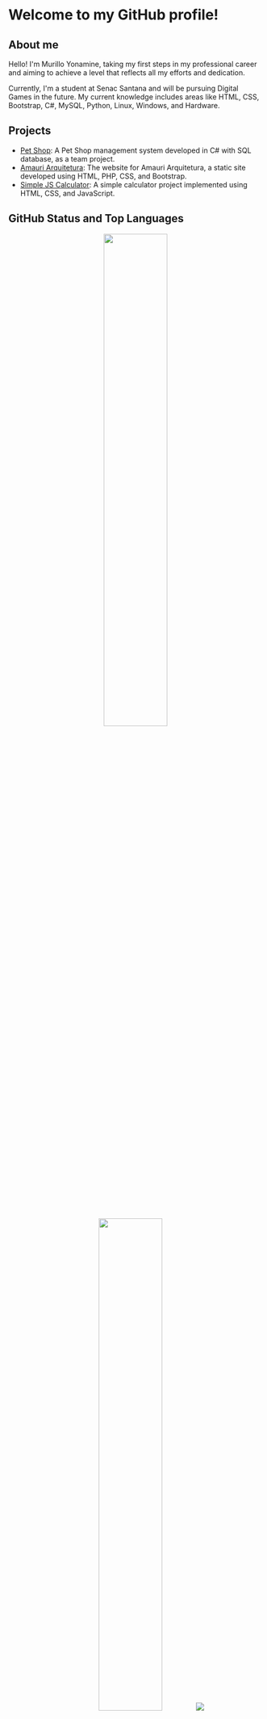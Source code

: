 # Welcome to my GitHub profile!

## About me

Hello! I'm Murillo Yonamine, taking my first steps in my professional career and aiming to achieve a level that reflects all my efforts and dedication.

Currently, I'm a student at Senac Santana and will be pursuing Digital Games in the future. My current knowledge includes areas like HTML, CSS, Bootstrap, C#, MySQL, Python, Linux, Windows, and Hardware.

## Projects

- [Pet Shop](https://github.com/MurilloYonamine/Pet_Shop): A Pet Shop management system developed in C# with SQL database, as a team project.
- [Amauri Arquitetura](https://github.com/MurilloYonamine/Amauri-Arquitetura): The website for Amauri Arquitetura, a static site developed using HTML, PHP, CSS, and Bootstrap.
- [Simple JS Calculator](https://github.com/MurilloYonamine/Calculadora-em-Javascript): A simple calculator project implemented using HTML, CSS, and JavaScript.

## GitHub Status and Top Languages
<p align="center">
  <img height="50%" width="auto" src ="https://github-readme-stats.vercel.app/api?username=&show_icons=true&count_private=true&theme=tokyonight&hide_border=true&hide=issues,contribs&bg_color=00000000">
  <img height="50%" width="auto" src ="https://github-readme-stats.vercel.app/api/top-langs/?username=&layout=compact&hide_border=true&theme=tokyonight&bg_color=00000000&langs_count=6&hide=jupyter%20notebook,tex,css,php&exclude_repo=Pacman-AI">
  <img src ="https://github-readme-streak-stats.herokuapp.com?user=MurilloYonamine&theme=tokyonight&hide_border=true&background=FFFFFF00">
</p>

## Contact

- Linkedin: [Murillo Yonamine](https://www.linkedin.com/in/murillo-gomes-yonamine/)
- Email: profissionalmurillogomes@gmail.com
